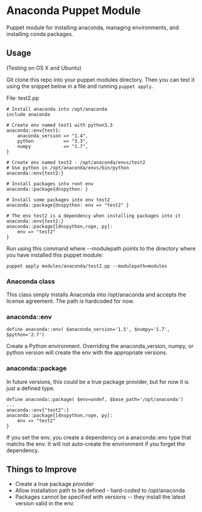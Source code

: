 Anaconda Puppet Module
========

Puppet module for installing anaconda, managing environments, and installing conda packages.

## Usage
(Testing on OS X and Ubuntu)

Git clone this repo into your puppet modules directory.  Then you can test it using the snippet below in a file
and running `puppet apply`. 


File: test2.pp
```puppet
# Install anaconda into /opt/anaconda
include anaconda

# Create env named test1 with python3.3
anaconda::env{test1:
    anaconda_version => "1.4",
    python           => "3.3",
    numpy            => "1.7",
}

# Create env named test2 - /opt/anaconda/envs/test2
# Use python in /opt/anaconda/envs/bin/python
anaconda::env{test2:}  

# Install packages into root env
anaconda::package{dnspython: }

# Install some packages into env test2
anaconda::package{dnspython: env => "test2" }

# The env test2 is a dependency when installing packages into it
anaconda::env{test2:}
anaconda::package{[dnspython,rope, py]: 
    env => "test2"
}

```

Run using this command where --modulepath points to the directory where you have installed this puppet module:
```
puppet apply modules/anaconda/test2.pp --modulepath=modules
```

### Anaconda class
This class simply installs Anaconda into /opt/anaconda and accepts the license agreement.  The path is
hardcoded for now.

### anaconda::env
```
define anaconda::env( $anaconda_version='1.5', $numpy='1.7', $python='2.7')
```
Create a Python environment.  Overriding the anaconda_version, numpy, or python version will create the env 
with the appropriate versions.

### anaconda::package
In future versions, this could be a true package provider, but for now it is just a defined type.

```
define anaconda::package( $env=undef, $base_path='/opt/anaconda')
...
anaconda::env{"test2":}
anaconda::package{[dnspython,rope, py]: 
    env => "test2"
}
```
If you set the env, you create a dependency on a anaconda::env type that matchs the env.  It will not auto-create
the environment if you forget the dependency.

## Things to Improve
* Create a true package provider
* Allow installation path to be defined - hard-coded to /opt/anaconda
* Packages cannot be specified with versions -- they install the latest version valid in the env.
